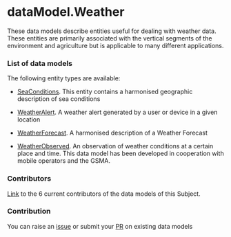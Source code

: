 # dataModel.Weather
These data models describe entities useful for dealing with weather data. These entities are primarily associated with the vertical segments of the environment and agriculture but is applicable to many different applications.

### List of data models

The following entity types are available:
- [SeaConditions](https://github.com/smart-data-models/dataModel.Weather/blob/master/SeaConditions/README.md). This entity contains a harmonised geographic description of sea conditions

- [WeatherAlert](https://github.com/smart-data-models/dataModel.Weather/blob/master/WeatherAlert/README.md). A weather alert generated by a user or device in a given location

- [WeatherForecast](https://github.com/smart-data-models/dataModel.Weather/blob/master/WeatherForecast/README.md). A harmonised description of a Weather Forecast

- [WeatherObserved](https://github.com/smart-data-models/dataModel.Weather/blob/master/WeatherObserved/README.md). An observation of weather conditions at a certain place and time. This data model has been developed in cooperation with mobile operators and the GSMA.



### Contributors
[Link](https://github.com/smart-data-models/dataModel.Weather/blob/master/CONTRIBUTORS.yaml) to the 6 current contributors of the data models of this Subject.


### Contribution
You can raise an [issue](https://github.com/smart-data-models/dataModel.Weather/issues) or submit your [PR](https://github.com/smart-data-models/dataModel.Weather/pulls) on existing data models


